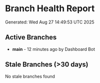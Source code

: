 # Branch Health Report
Generated: Wed Aug 27 14:49:53 UTC 2025

## Active Branches
- **main** - 12 minutes ago by Dashboard Bot

## Stale Branches (>30 days)
No stale branches found
